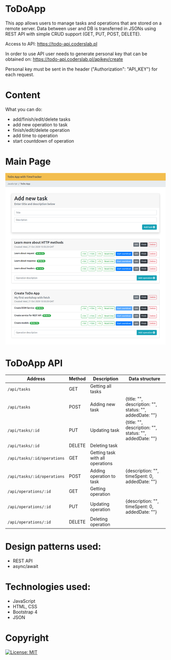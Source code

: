 # ToDoApp
This app allows users to manage tasks and operations that are stored on a remote server. Data between user and DB is transferred in JSONs using REST API with simple CRUD support (GET, PUT, POST, DELETE).

Access to API: https://todo-api.coderslab.pl

In order to use API user needs to generate personal key that can be obtained on: https://todo-api.coderslab.pl/apikey/create

Personal key must be sent in the header ("Authorization": "API_KEY") for each request.

# Content
What you can do:
- add/finish/edit/delete tasks
- add new operation to task
- finish/edit/delete operation
- add time to operation
- start countdown of operation

# Main Page

![ToDo-App with TimeTracker main page](ToDo-App-with-TimeTracker.jpg)

# ToDoApp API 
|      Address     |      Method     |      Description      | Data structure |
|----------------|-----------------|----------------|-----------------------------|
| `/api/tasks`   |    GET          | Getting all tasks  |  |
| `/api/tasks`   |    POST         | Adding new task |  {title: "", description: "", status: "", addedDate: ""} |
| `/api/tasks/:id`   |    PUT         | Updating task |  {title: "", description: "", status: "", addedDate: ""} |
| `/api/tasks/:id`   |    DELETE         | Deleting task |   |
| `/api/tasks/:id/operations`   |    GET          | Getting task with all operations |  |
| `/api/tasks/:id/operations`   |    POST          | Adding operation to task |  {description: "", timeSpent: 0, addedDate: ""}  |
| `/api/operations/:id`   |    GET          | Getting operation |  |
| `/api/operations/:id`   |    PUT          | Updating operation |  {description: "", timeSpent: 0, addedDate: ""} |
| `/api/operations/:id`   |    DELETE          | Deleting operation |  |

# Design patterns used:
- REST API
- async/await

# Technologies used: 
- JavaScript
- HTML, CSS
- Bootstrap 4
- JSON

# Copyright
[![License: MIT](https://img.shields.io/badge/License-MIT-yellow.svg)](https://opensource.org/licenses/MIT)

